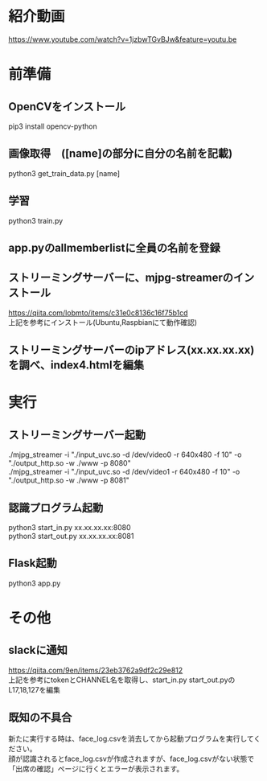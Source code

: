 # 紹介動画
https://www.youtube.com/watch?v=1jzbwTGvBJw&feature=youtu.be

# 前準備
## OpenCVをインストール
pip3 install opencv-python

## 画像取得　([name]の部分に自分の名前を記載)
python3 get_train_data.py [name]

## 学習
python3 train.py

## app.pyのallmemberlistに全員の名前を登録

## ストリーミングサーバーに、mjpg-streamerのインストール
https://qiita.com/lobmto/items/c31e0c8136c16f75b1cd  
上記を参考にインストール(Ubuntu,Raspbianにて動作確認)

## ストリーミングサーバーのipアドレス(xx.xx.xx.xx)を調べ、index4.htmlを編集



# 実行
## ストリーミングサーバー起動
./mjpg_streamer -i "./input_uvc.so -d /dev/video0 -r 640x480 -f 10" -o "./output_http.so -w ./www -p 8080"  
./mjpg_streamer -i "./input_uvc.so -d /dev/video1 -r 640x480 -f 10" -o "./output_http.so -w ./www -p 8081"

## 認識プログラム起動
python3 start_in.py xx.xx.xx.xx:8080  
python3 start_out.py xx.xx.xx.xx:8081

## Flask起動
python3 app.py


# その他
## slackに通知
https://qiita.com/9en/items/23eb3762a9df2c29e812  
上記を参考にtokenとCHANNEL名を取得し、start_in.py start_out.pyのL17,18,127を編集

## 既知の不具合
新たに実行する時は、face_log.csvを消去してから起動プログラムを実行してください。  
顔が認識されるとface_log.csvが作成されますが、face_log.csvがない状態で「出席の確認」ページに行くとエラーが表示されます。
